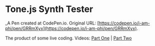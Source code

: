 # Tone.js Synth Tester
 _A Pen created at CodePen.io. Original URL: [https://codepen.io/i-am-phi/pen/GRRmXyx](https://codepen.io/i-am-phi/pen/GRRmXyx).

 The product of some live coding.
Videos: [Part One](https://youtu.be/lLX5aZsZkNo) | [Part Two](https://youtu.be/8zavym3H7g4)